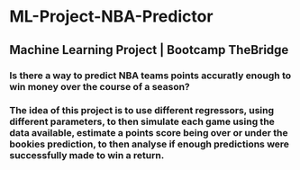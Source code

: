 # ML-Project-NBA-Predictor
## Machine Learning Project | Bootcamp TheBridge
### Is there a way to predict NBA teams points accuratly enough to win money over the course of a season?
### The idea of this project is to use different regressors, using different parameters, to then simulate each game using the data available, estimate a points score being over or under the bookies prediction, to then analyse if enough predictions were successfully made to win a return. 
